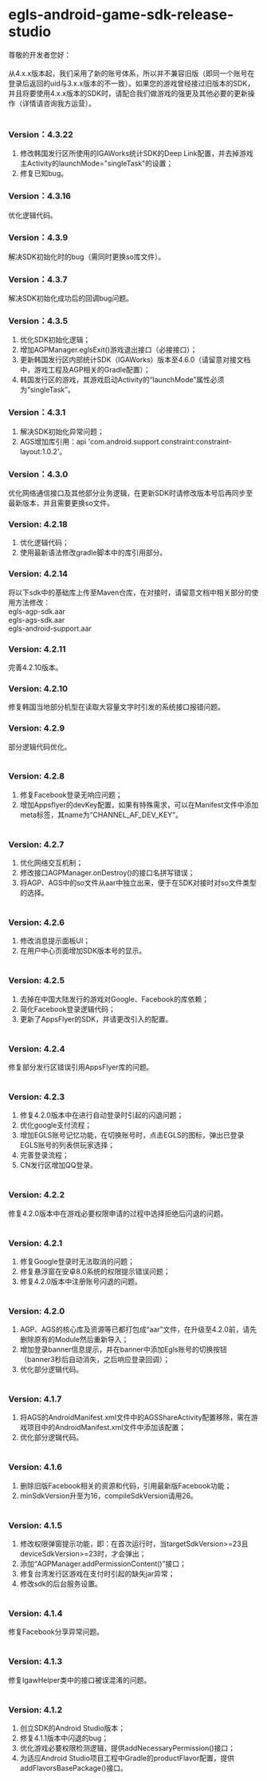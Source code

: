 # egls-android-game-sdk-release-studio

尊敬的开发者您好：<br /><br />
从4.x.x版本起，我们采用了新的账号体系，所以并不兼容旧版（即同一个账号在登录后返回的uid与3.x.x版本的不一致）。如果您的游戏曾经接过旧版本的SDK，并且将要使用4.x.x版本的SDK时，请配合我们做游戏的强更及其他必要的更新操作（详情请咨询我方运营）。<br /><br />
### Version：4.3.22
1. 修改韩国发行区所使用的IGAWorks统计SDK的Deep Link配置，并去掉游戏主Activity的launchMode="singleTask"的设置；
2. 修复已知bug。
### Version：4.3.16
优化逻辑代码。
### Version：4.3.9
解决SDK初始化时的bug（需同时更换so库文件）。
### Version：4.3.7
解决SDK初始化成功后的回调bug问题。
### Version：4.3.5
1. 优化SDK初始化逻辑；
2. 增加AGPManager.eglsExit()游戏退出接口（必接接口）；
3. 更新韩国发行区内部统计SDK（IGAWorks）版本至4.6.0（请留意对接文档中，游戏工程及AGP相关的Gradle配置）；
4. 韩国发行区的游戏，其游戏启动Activity的“launchMode”属性必须为“singleTask”。
### Version：4.3.1
1. 解决SDK初始化异常问题；
2. AGS增加库引用：api 'com.android.support.constraint:constraint-layout:1.0.2'。
### Version：4.3.0
优化网络通信接口及其他部分业务逻辑，在更新SDK时请修改版本号后再同步至最新版本，并且需要更换so文件。
### Version: 4.2.18
1. 优化逻辑代码；
2. 使用最新语法修改gradle脚本中的库引用部分。
### Version: 4.2.14
将以下sdk中的基础库上传至Maven仓库，在对接时，请留意文档中相关部分的使用方法修改：
<br />egls-agp-sdk.aar
<br />egls-ags-sdk.aar
<br />egls-android-support.aar
### Version: 4.2.11
完善4.2.10版本。
### Version: 4.2.10
修复韩国当地部分机型在读取大容量文字时引发的系统接口报错问题。
### Version: 4.2.9
部分逻辑代码优化。<br /><br />
### Version: 4.2.8
1. 修复Facebook登录无响应问题；
2. 增加Appsflyer的devKey配置，如果有特殊需求，可以在Manifest文件中添加meta标签，其name为“CHANNEL_AF_DEV_KEY”。<br /><br />
### Version: 4.2.7
1. 优化网络交互机制；
2. 修改接口AGPManager.onDestroy()的接口名拼写错误；
3. 将AGP、AGS中的so文件从aar中独立出来，便于在SDK对接时对so文件类型的选择。<br /><br />
### Version: 4.2.6
1. 修改消息提示面板UI；
2. 在用户中心页面增加SDK版本号的显示。<br /><br />
### Version: 4.2.5
1. 去掉在中国大陆发行的游戏对Google、Facebook的库依赖；
2. 简化Facebook登录逻辑代码；
3. 更新了AppsFlyer的SDK，并请更改引入的配置。<br /><br />
### Version: 4.2.4
修复部分发行区错误引用AppsFlyer库的问题。<br /><br />
### Version: 4.2.3
1. 修复4.2.0版本中在进行自动登录时引起的闪退问题；
2. 优化google支付流程；
3. 增加EGLS账号记忆功能，在切换账号时，点击EGLS的图标，弹出已登录EGLS账号的列表供玩家选择；
4. 完善登录流程；
5. CN发行区增加QQ登录。<br /><br />
### Version: 4.2.2
修复4.2.0版本中在游戏必要权限申请的过程中选择拒绝后闪退的问题。<br /><br />
### Version: 4.2.1
1. 修复Google登录时无法取消的问题；
2. 修复悬浮窗在安卓8.0系统的权限提示错误问题；
3. 修复4.2.0版本中注册账号闪退的问题。<br /><br />
### Version: 4.2.0
1. AGP、AGS的核心库及资源等已都打包成“aar”文件，在升级至4.2.0前，请先删除原有的Module然后重新导入；
2. 增加登录banner信息提示，并在banner中添加Egls账号的切换按钮（banner3秒后自动消失，之后响应登录回调）；
3. 优化部分逻辑代码。<br /><br />
### Version: 4.1.7
1. 将AGS的AndroidManifest.xml文件中的AGSShareActivity配置移除，需在游戏项目中的AndroidManifest.xml文件中添加该配置；
2. 优化部分逻辑代码。<br /><br />
### Version: 4.1.6
1. 删除旧版Facebook相关的资源和代码，引用最新版Facebook功能；
2. minSdkVersion升至为16，compileSdkVersion请用26。<br /><br />
### Version: 4.1.5
1. 修改权限弹窗提示功能，即：在首次运行时，当targetSdkVersion>=23且deviceSdkVersion>=23时，才会弹出；
2. 添加“AGPManager.addPermissionContent()”接口；
3. 修复台湾发行区游戏在支付时引起的缺失jar异常；
4. 修改sdk的后台服务设置。<br /><br />
### Version: 4.1.4
修复Facebook分享异常问题。<br /><br />
### Version: 4.1.3
修复IgawHelper类中的接口被误混淆的问题。<br /><br />
### Version: 4.1.2
1. 创立SDK的Android Studio版本；
2. 修复4.1.1版本中闪退的bug；
3. 优化游戏必要权限检测逻辑，提供addNecessaryPermission()接口；
4. 为适应Android Studio项目工程中Gradle的productFlavor配置，提供addFlavorsBasePackage()接口。<br /><br />

